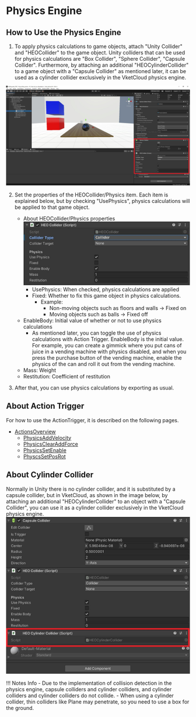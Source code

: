 # Physics Engine

## How to Use the Physics Engine
1. To apply physics calculations to game objects, attach "Unity Collider" and "HEOCollider" to the game object. Unity colliders that can be used for physics calculations are "Box Collider", "Sphere Collider", "Capsule Collider". Furthermore, by attaching an additional "HEOCylinderCollider" to a game object with a "Capsule Collider" as mentioned later, it can be used as a cylinder collider exclusively in the VketCloud physics engine.

![PhysicsEngine](img/PhysicsEngine.jpg)

2. Set the properties of the HEOCollider/Physics item. Each item is explained below, but by checking "UsePhysics", physics calculations will be applied to that game object.
    - About HEOCollider/Physics properties
    ![PhysicsEngine](img/PhysicsEngineCollider.jpg)
      - UsePhysics: When checked, physics calculations are applied
      - Fixed: Whether to fix this game object in physics calculations.
        - Example:
          - Non-moving objects such as floors and walls → Fixed on
          - Moving objects such as balls → Fixed off
    - EnableBody: Initial value of whether or not to use physics calculations
        - As mentioned later, you can toggle the use of physics calculations with Action Trigger. EnableBody is the initial value. For example, you can create a gimmick where you put cans of juice in a vending machine with physics disabled, and when you press the purchase button of the vending machine, enable the physics of the can and roll it out from the vending machine.
    - Mass: Weight
    - Restitution: Coefficient of restitution

3. After that, you can use physics calculations by exporting as usual.

## About Action Trigger
For how to use the ActionTrigger, it is described on the following pages.

- [ActionsOverview](../Actions/ActionsOverview.md)
  - [PhysicsAddVelocity](../Actions/Physics/PhysicsAddVelocity.md)
  - [PhysicsClearAddForce](../Actions/Physics/PhysicsClearAddForce.md)
  - [PhysicsSetEnable](../Actions/Physics/PhysicsSetEnable.md)
  - [PhyscsSetPosRot](../Actions/Physics/PhysicsSetPosRot.md)

## About Cylinder Collider
Normally in Unity there is no cylinder collider, and it is substituted by a capsule collider, but in VketCloud, as shown in the image below, by attaching an additional "HEOCylinderCollider" to an object with a "Capsule Collider", you can use it as a cylinder collider exclusively in the VketCloud physics engine.
![PhysicsEngine](img/PhysicsEngineCylinderCollider.jpg)

!!! Notes Info
    - Due to the implementation of collision detection in the physics engine, capsule colliders and cylinder colliders, and cylinder colliders and cylinder colliders do not collide.
    - When using a cylinder collider, thin colliders like Plane may penetrate, so you need to use a box for the ground.
